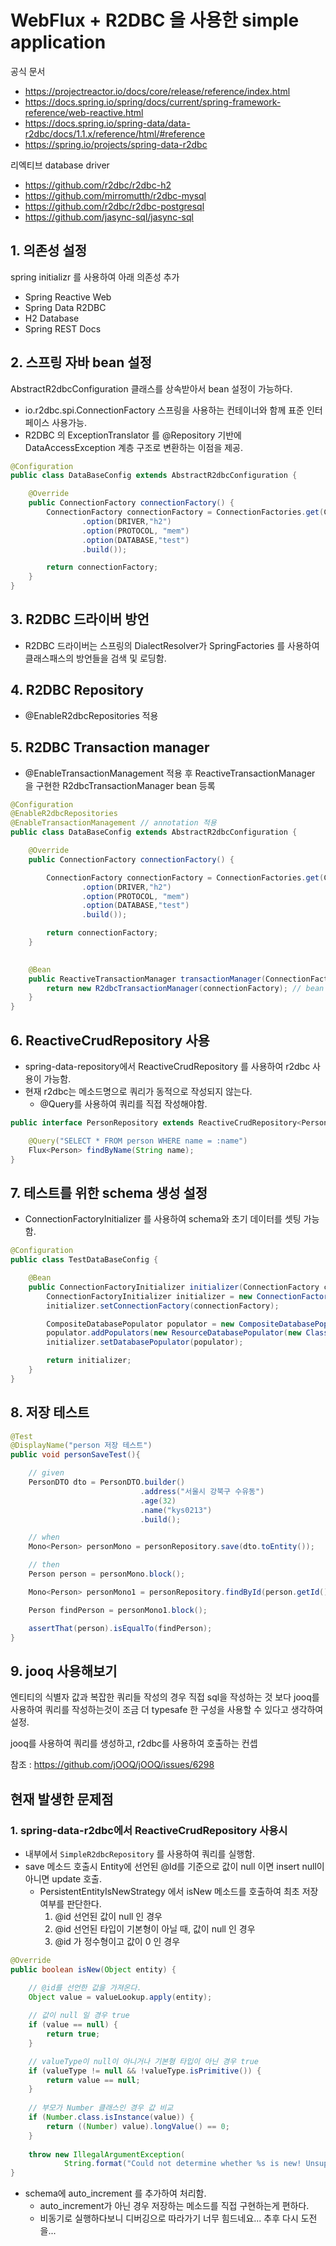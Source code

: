 # WebFlux + R2DBC 을 사용한 simple application

공식 문서

* https://projectreactor.io/docs/core/release/reference/index.html
* https://docs.spring.io/spring/docs/current/spring-framework-reference/web-reactive.html
* https://docs.spring.io/spring-data/data-r2dbc/docs/1.1.x/reference/html/#reference
* https://spring.io/projects/spring-data-r2dbc

리엑티브 database driver

* https://github.com/r2dbc/r2dbc-h2
* https://github.com/mirromutth/r2dbc-mysql
* https://github.com/r2dbc/r2dbc-postgresql
* https://github.com/jasync-sql/jasync-sql

## 1. 의존성 설정

spring initializr 를 사용하여 아래 의존성 추가

* Spring Reactive Web
* Spring Data R2DBC
* H2 Database
* Spring REST Docs

## 2. 스프링 자바 bean 설정

AbstractR2dbcConfiguration 클래스를 상속받아서 bean 설정이 가능하다.

* io.r2dbc.spi.ConnectionFactory 스프링을 사용하는 컨테이너와 함께 표준 인터페이스 사용가능.
* R2DBC 의 ExceptionTranslator 를 @Repository 기반에 DataAccessException 계층 구조로 변환하는 이점을 제공.  

```java
@Configuration
public class DataBaseConfig extends AbstractR2dbcConfiguration {

    @Override
    public ConnectionFactory connectionFactory() {
        ConnectionFactory connectionFactory = ConnectionFactories.get(ConnectionFactoryOptions.builder()
                .option(DRIVER,"h2")
                .option(PROTOCOL, "mem")
                .option(DATABASE,"test")
                .build());

        return connectionFactory;
    }
}
```

## 3. R2DBC 드라이버 방언 

* R2DBC 드라이버는 스프링의 DialectResolver가 SpringFactories 를 사용하여 클래스패스의 방언들을 검색 및 로딩함.

## 4. R2DBC Repository

* @EnableR2dbcRepositories 적용

## 5. R2DBC Transaction manager 

* @EnableTransactionManagement 적용 후 ReactiveTransactionManager 을 구현한 R2dbcTransactionManager bean 등록

```java
@Configuration
@EnableR2dbcRepositories
@EnableTransactionManagement // annotation 적용
public class DataBaseConfig extends AbstractR2dbcConfiguration {

    @Override
    public ConnectionFactory connectionFactory() {

        ConnectionFactory connectionFactory = ConnectionFactories.get(ConnectionFactoryOptions.builder()
                .option(DRIVER,"h2")
                .option(PROTOCOL, "mem")
                .option(DATABASE,"test")
                .build());

        return connectionFactory;
    }

    
    @Bean
    public ReactiveTransactionManager transactionManager(ConnectionFactory connectionFactory){
        return new R2dbcTransactionManager(connectionFactory); // bean 등록
    }
}
```

## 6. ReactiveCrudRepository 사용

* spring-data-repository에서 ReactiveCrudRepository 를 사용하여 r2dbc 사용이 가능함.
* 현재 r2dbc는 메소드명으로 쿼리가 동적으로 작성되지 않는다. 
  * @Query를 사용하여 쿼리를 직접 작성해야함.
  
```java
public interface PersonRepository extends ReactiveCrudRepository<Person, Long> {

    @Query("SELECT * FROM person WHERE name = :name")
    Flux<Person> findByName(String name);
}
```

## 7. 테스트를 위한 schema 생성 설정

* ConnectionFactoryInitializer 를 사용하여 schema와 초기 데이터를 셋팅 가능함.

```java
@Configuration
public class TestDataBaseConfig {

    @Bean
    public ConnectionFactoryInitializer initializer(ConnectionFactory connectionFactory){
        ConnectionFactoryInitializer initializer = new ConnectionFactoryInitializer();
        initializer.setConnectionFactory(connectionFactory);

        CompositeDatabasePopulator populator = new CompositeDatabasePopulator();
        populator.addPopulators(new ResourceDatabasePopulator(new ClassPathResource("sql/db-schema.sql")));
        initializer.setDatabasePopulator(populator);

        return initializer;
    }
}
```

## 8. 저장 테스트

```java
@Test
@DisplayName("person 저장 테스트")
public void personSaveTest(){

    // given
    PersonDTO dto = PersonDTO.builder()
                             .address("서울시 강북구 수유동")
                             .age(32)
                             .name("kys0213")
                             .build();

    // when
    Mono<Person> personMono = personRepository.save(dto.toEntity());

    // then
    Person person = personMono.block();

    Mono<Person> personMono1 = personRepository.findById(person.getId());

    Person findPerson = personMono1.block();

    assertThat(person).isEqualTo(findPerson);
}
```

## 9. jooq 사용해보기

엔티티의 식별자 값과 복잡한 쿼리들 작성의 경우 직접 sql을 작성하는 것 보다 jooq를 사용하여 쿼리를 작성하는것이 조금 더 typesafe 한 구성을 사용할 수 있다고 생각하여 설정.

jooq를 사용하여 쿼리를 생성하고, r2dbc를 사용하여 호출하는 컨셉

참조 : https://github.com/jOOQ/jOOQ/issues/6298

## 현재 발생한 문제점

### 1. spring-data-r2dbc에서 ReactiveCrudRepository 사용시 
* 내부에서 ``SimpleR2dbcRepository`` 를 사용하여 쿼리를 실행함.
* save 메소드 호출시 Entity에 선언된 @Id를 기준으로 값이 null 이면 insert null이 아니면 update 호출.
  * PersistentEntityIsNewStrategy 에서 isNew 메소드를 호출하여 최초 저장 여부를 판단한다.
    1. @id 선언된 값이 null 인 경우
    2. @id 선언된 타입이 기본형이 아닐 때, 값이 null 인 경우
    3. @id 가 정수형이고 값이 0 인 경우
    
```java
@Override
public boolean isNew(Object entity) {

    // @id를 선언한 값을 가져온다.
    Object value = valueLookup.apply(entity); 
    
    // 값이 null 일 경우 true
    if (value == null) { 
        return true;
    }

    // valueType이 null이 아니거나 기본형 타입이 아닌 경우 true
    if (valueType != null && !valueType.isPrimitive()) {
        return value == null;
    }
    
    // 부모가 Number 클래스인 경우 값 비교 
    if (Number.class.isInstance(value)) {
        return ((Number) value).longValue() == 0;
    }
    
    throw new IllegalArgumentException(
            String.format("Could not determine whether %s is new! Unsupported identifier or version property!", entity));
}
```  

* schema에 auto_increment 를 추가하여 처리함. 
  * auto_increment가 아닌 경우 저장하는 메소드를 직접 구현하는게 편하다.
  * 비동기로 실행하다보니 디버깅으로 따라가기 너무 힘드네요... 추후 다시 도전을...
 
